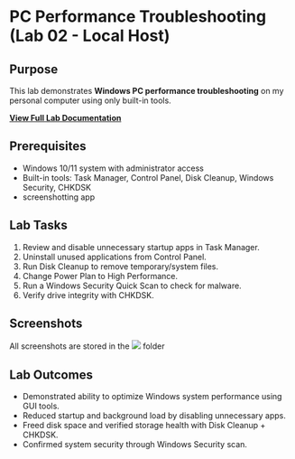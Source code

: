 # PC Performance Troubleshooting (Lab 02 - Local Host)

## Purpose

This lab demonstrates **Windows PC performance troubleshooting** on my personal computer using only built-in tools.

**[View Full Lab Documentation](lab02_PC_Performance_Troubleshooting.md)**

## Prerequisites
- Windows 10/11 system with administrator access 
- Built-in tools: Task Manager, Control Panel, Disk Cleanup, Windows Security, CHKDSK
- screenshotting app

## Lab Tasks
1. Review and disable unnecessary startup apps in Task Manager. 
2. Uninstall unused applications from Control Panel.
3. Run Disk Cleanup to remove temporary/system files.
4. Change Power Plan to High Performance.
5. Run a Windows Security Quick Scan to check for malware.
6. Verify drive integrity with CHKDSK.

## Screenshots
All screenshots are stored in the ![](/screenshots/) folder

## Lab Outcomes
- Demonstrated ability to optimize Windows system performance using GUI tools.
- Reduced startup and background load by disabling unnecessary apps.
- Freed disk space and verified storage health with Disk Cleanup + CHKDSK.
- Confirmed system security through Windows Security scan.
